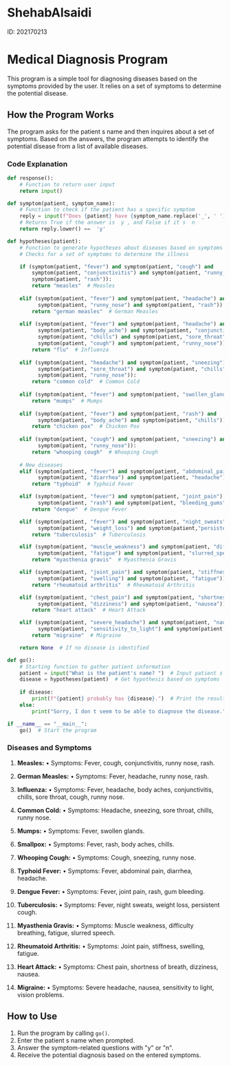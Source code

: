 # ShehabAlsaidi
  ID: 202170213

# Medical Diagnosis Program

This program is a simple tool for diagnosing diseases based on the symptoms provided by the user. It relies on a set of symptoms to determine the potential disease.

## How the Program Works

The program asks for the patient s name and then inquires about a set of symptoms. Based on the answers, the program attempts to identify the potential disease from a list of available diseases.
### Code Explanation

```Python
def response():
    # Function to return user input
    return input()

def symptom(patient, symptom_name):
    # Function to check if the patient has a specific symptom
    reply = input(f"Does {patient} have {symptom_name.replace('_', ' ')} (y/n)? ")
    # Returns True if the answer is  y , and False if it s  n 
    return reply.lower() ==  'y' 

def hypotheses(patient):
    # Function to generate hypotheses about diseases based on symptoms
    # Checks for a set of symptoms to determine the illness

    if (symptom(patient, "fever") and symptom(patient, "cough") and 
        symptom(patient, "conjunctivitis") and symptom(patient, "runny_nose") and 
        symptom(patient, "rash")):
        return "measles"  # Measles
    
    elif (symptom(patient, "fever") and symptom(patient, "headache") and 
          symptom(patient, "runny_nose") and symptom(patient, "rash")):
        return "german measles"  # German Measles
    
    elif (symptom(patient, "fever") and symptom(patient, "headache") and 
          symptom(patient, "body_ache") and symptom(patient, "conjunctivitis") and 
          symptom(patient, "chills") and symptom(patient, "sore_throat") and 
          symptom(patient, "cough") and symptom(patient, "runny_nose")):
        return "flu"  # Influenza
    
    elif (symptom(patient, "headache") and symptom(patient, "sneezing") and 
          symptom(patient, "sore_throat") and symptom(patient, "chills") and 
          symptom(patient, "runny_nose")):
        return "common cold"  # Common Cold
    
    elif (symptom(patient, "fever") and symptom(patient, "swollen_glands")):
        return "mumps"  # Mumps
    
    elif (symptom(patient, "fever") and symptom(patient, "rash") and 
          symptom(patient, "body_ache") and symptom(patient, "chills")):
        return "chicken pox"  # Chicken Pox
    
    elif (symptom(patient, "cough") and symptom(patient, "sneezing") and 
          symptom(patient, "runny_nose")):
        return "whooping cough"  # Whooping Cough
    
    # New diseases
    elif (symptom(patient, "fever") and symptom(patient, "abdominal_pain") and 
          symptom(patient, "diarrhea") and symptom(patient, "headache")):
        return "typhoid"  # Typhoid Fever

    elif (symptom(patient, "fever") and symptom(patient, "joint_pain") and 
          symptom(patient, "rash") and symptom(patient, "bleeding_gums")):
        return "dengue"  # Dengue Fever

    elif (symptom(patient, "fever") and symptom(patient, "night_sweats") and 
          symptom(patient, "weight_loss") and symptom(patient,"persistent_cough")):
        return "tuberculosis"  # Tuberculosis

    elif (symptom(patient, "muscle_weakness") and symptom(patient, "difficulty_breathing") and 
          symptom(patient, "fatigue") and symptom(patient, "slurred_speech")):
        return "myasthenia gravis"  # Myasthenia Gravis

    elif (symptom(patient, "joint_pain") and symptom(patient, "stiffness") and 
          symptom(patient, "swelling") and symptom(patient, "fatigue")):
        return "rheumatoid arthritis"  # Rheumatoid Arthritis

    elif (symptom(patient, "chest_pain") and symptom(patient, "shortness_of_breath") and 
          symptom(patient, "dizziness") and symptom(patient, "nausea")):
        return "heart attack"  # Heart Attack

    elif (symptom(patient, "severe_headache") and symptom(patient, "nausea") and 
          symptom(patient, "sensitivity_to_light") and symptom(patient, "vision_problems")):
        return "migraine"  # Migraine

    return None  # If no disease is identified

def go():
    # Starting function to gather patient information
    patient = input("What is the patient's name? ")  # Input patient s name
    disease = hypotheses(patient)  # Get hypothesis based on symptoms
    
    if disease:
        print(f"{patient} probably has {disease}.")  # Print the result
    else:
        print("Sorry, I don t seem to be able to diagnose the disease.")  # If no disease is identified

if __name__ == "__main__":
    go()  # Start the program
```

### Diseases and Symptoms

1. **Measles:**
   • Symptoms: Fever, cough, conjunctivitis, runny nose, rash.

2. **German Measles:**
   • Symptoms: Fever, headache, runny nose, rash.

3. **Influenza:**
   • Symptoms: Fever, headache, body aches, conjunctivitis, chills, sore throat, cough, runny nose.

4. **Common Cold:**
   • Symptoms: Headache, sneezing, sore throat, chills, runny nose.

5. **Mumps:**
   • Symptoms: Fever, swollen glands.

6. **Smallpox:**
   • Symptoms: Fever, rash, body aches, chills.

7. **Whooping Cough:**
   • Symptoms: Cough, sneezing, runny nose.

8. **Typhoid Fever:**
   • Symptoms: Fever, abdominal pain, diarrhea, headache.

9. **Dengue Fever:**
   • Symptoms: Fever, joint pain, rash, gum bleeding.

10. **Tuberculosis:**
    • Symptoms: Fever, night sweats, weight loss, persistent cough.

11. **Myasthenia Gravis:**
    • Symptoms: Muscle weakness, difficulty breathing, fatigue, slurred speech.

12. **Rheumatoid Arthritis:**
    • Symptoms: Joint pain, stiffness, swelling, fatigue.

13. **Heart Attack:**
    • Symptoms: Chest pain, shortness of breath, dizziness, nausea.

14. **Migraine:**
    • Symptoms: Severe headache, nausea, sensitivity to light, vision problems.

## How to Use

1. Run the program by calling `go()`.
2. Enter the patient s name when prompted.
3. Answer the symptom-related questions with "y" or "n".
4. Receive the potential diagnosis based on the entered symptoms.
